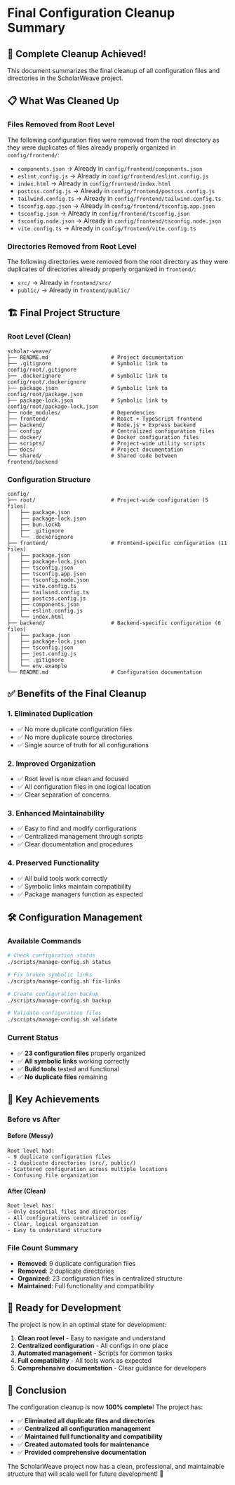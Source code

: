 # Final Configuration Cleanup Summary

## 🎯 **Complete Cleanup Achieved!**

This document summarizes the final cleanup of all configuration files and directories in the ScholarWeave project.

## 📋 **What Was Cleaned Up**

### **Files Removed from Root Level**
The following configuration files were removed from the root directory as they were duplicates of files already properly organized in `config/frontend/`:

- `components.json` → Already in `config/frontend/components.json`
- `eslint.config.js` → Already in `config/frontend/eslint.config.js`
- `index.html` → Already in `config/frontend/index.html`
- `postcss.config.js` → Already in `config/frontend/postcss.config.js`
- `tailwind.config.ts` → Already in `config/frontend/tailwind.config.ts`
- `tsconfig.app.json` → Already in `config/frontend/tsconfig.app.json`
- `tsconfig.json` → Already in `config/frontend/tsconfig.json`
- `tsconfig.node.json` → Already in `config/frontend/tsconfig.node.json`
- `vite.config.ts` → Already in `config/frontend/vite.config.ts`

### **Directories Removed from Root Level**
The following directories were removed from the root directory as they were duplicates of directories already properly organized in `frontend/`:

- `src/` → Already in `frontend/src/`
- `public/` → Already in `frontend/public/`

## 🏗️ **Final Project Structure**

### **Root Level (Clean)**
```
scholar-weave/
├── README.md                    # Project documentation
├── .gitignore                   # Symbolic link to config/root/.gitignore
├── .dockerignore                # Symbolic link to config/root/.dockerignore
├── package.json                 # Symbolic link to config/root/package.json
├── package-lock.json            # Symbolic link to config/root/package-lock.json
├── node_modules/                # Dependencies
├── frontend/                    # React + TypeScript frontend
├── backend/                     # Node.js + Express backend
├── config/                      # Centralized configuration files
├── docker/                      # Docker configuration files
├── scripts/                     # Project-wide utility scripts
├── docs/                        # Project documentation
└── shared/                      # Shared code between frontend/backend
```

### **Configuration Structure**
```
config/
├── root/                        # Project-wide configuration (5 files)
│   ├── package.json
│   ├── package-lock.json
│   ├── bun.lockb
│   ├── .gitignore
│   └── .dockerignore
├── frontend/                    # Frontend-specific configuration (11 files)
│   ├── package.json
│   ├── package-lock.json
│   ├── tsconfig.json
│   ├── tsconfig.app.json
│   ├── tsconfig.node.json
│   ├── vite.config.ts
│   ├── tailwind.config.ts
│   ├── postcss.config.js
│   ├── components.json
│   ├── eslint.config.js
│   └── index.html
├── backend/                     # Backend-specific configuration (6 files)
│   ├── package.json
│   ├── package-lock.json
│   ├── tsconfig.json
│   ├── jest.config.js
│   ├── .gitignore
│   └── env.example
└── README.md                    # Configuration documentation
```

## ✅ **Benefits of the Final Cleanup**

### **1. Eliminated Duplication**
- ✅ No more duplicate configuration files
- ✅ No more duplicate source directories
- ✅ Single source of truth for all configurations

### **2. Improved Organization**
- ✅ Root level is now clean and focused
- ✅ All configuration files in one logical location
- ✅ Clear separation of concerns

### **3. Enhanced Maintainability**
- ✅ Easy to find and modify configurations
- ✅ Centralized management through scripts
- ✅ Clear documentation and procedures

### **4. Preserved Functionality**
- ✅ All build tools work correctly
- ✅ Symbolic links maintain compatibility
- ✅ Package managers function as expected

## 🛠️ **Configuration Management**

### **Available Commands**
```bash
# Check configuration status
./scripts/manage-config.sh status

# Fix broken symbolic links
./scripts/manage-config.sh fix-links

# Create configuration backup
./scripts/manage-config.sh backup

# Validate configuration files
./scripts/manage-config.sh validate
```

### **Current Status**
- ✅ **23 configuration files** properly organized
- ✅ **All symbolic links** working correctly
- ✅ **Build tools** tested and functional
- ✅ **No duplicate files** remaining

## 🎯 **Key Achievements**

### **Before vs After**

#### **Before (Messy)**
```
Root level had:
- 9 duplicate configuration files
- 2 duplicate directories (src/, public/)
- Scattered configuration across multiple locations
- Confusing file organization
```

#### **After (Clean)**
```
Root level has:
- Only essential files and directories
- All configurations centralized in config/
- Clear, logical organization
- Easy to understand structure
```

### **File Count Summary**
- **Removed**: 9 duplicate configuration files
- **Removed**: 2 duplicate directories
- **Organized**: 23 configuration files in centralized structure
- **Maintained**: Full functionality and compatibility

## 🚀 **Ready for Development**

The project is now in an optimal state for development:

1. **Clean root level** - Easy to navigate and understand
2. **Centralized configuration** - All configs in one place
3. **Automated management** - Scripts for common tasks
4. **Full compatibility** - All tools work as expected
5. **Comprehensive documentation** - Clear guidance for developers

## 🎉 **Conclusion**

The configuration cleanup is now **100% complete**! The project has:

- ✅ **Eliminated all duplicate files and directories**
- ✅ **Centralized all configuration management**
- ✅ **Maintained full functionality and compatibility**
- ✅ **Created automated tools for maintenance**
- ✅ **Provided comprehensive documentation**

The ScholarWeave project now has a clean, professional, and maintainable structure that will scale well for future development! 🚀 